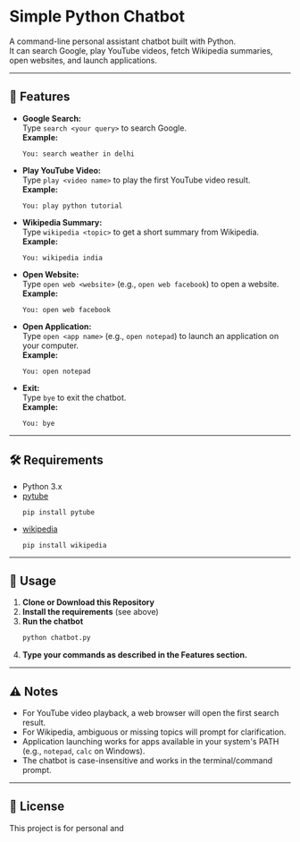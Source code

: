 # Simple Python Chatbot

A command-line personal assistant chatbot built with Python.  
It can search Google, play YouTube videos, fetch Wikipedia summaries, open websites, and launch applications.

---

## 🚀 Features

- **Google Search:**  
  Type `search <your query>` to search Google.  
  **Example:**  
  ```
  You: search weather in delhi
  ```

- **Play YouTube Video:**  
  Type `play <video name>` to play the first YouTube video result.  
  **Example:**  
  ```
  You: play python tutorial
  ```

- **Wikipedia Summary:**  
  Type `wikipedia <topic>` to get a short summary from Wikipedia.  
  **Example:**  
  ```
  You: wikipedia india
  ```

- **Open Website:**  
  Type `open web <website>` (e.g., `open web facebook`) to open a website.  
  **Example:**  
  ```
  You: open web facebook
  ```

- **Open Application:**  
  Type `open <app name>` (e.g., `open notepad`) to launch an application on your computer.  
  **Example:**  
  ```
  You: open notepad
  ```

- **Exit:**  
  Type `bye` to exit the chatbot.  
  **Example:**  
  ```
  You: bye
  ```

---

## 🛠️ Requirements

- Python 3.x
- [pytube](https://pytube.io/)  
  ```
  pip install pytube
  ```
- [wikipedia](https://pypi.org/project/wikipedia/)  
  ```
  pip install wikipedia
  ```

---

## 📄 Usage

1. **Clone or Download this Repository**
2. **Install the requirements** (see above)
3. **Run the chatbot**
   ```bash
   python chatbot.py
   ```
4. **Type your commands as described in the Features section.**

---

## ⚠️ Notes

- For YouTube video playback, a web browser will open the first search result.
- For Wikipedia, ambiguous or missing topics will prompt for clarification.
- Application launching works for apps available in your system's PATH (e.g., `notepad`, `calc` on Windows).
- The chatbot is case-insensitive and works in the terminal/command prompt.

---

## 📄 License

This project is for personal and
